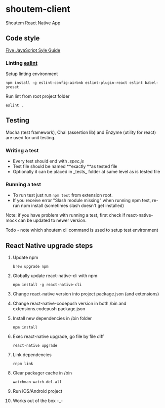 # shoutem-client
Shoutem React Native App

## Code style
[Five JavaScript Syle Guide](https://github.com/5minutes/javascript)

### Linting [eslint](http://eslint.org/)
Setup linting environment

```npm install -g eslint-config-airbnb eslint-plugin-react eslint babel-preset```

Run lint from root project folder

```eslint .```

## Testing
Mocha (test framework), Chai (assertion lib) and Enzyme (utility for react) are used for unit testing.

### Writing a test
- Every test should end with *.spec.js*
- Test file should be named **exactly **as tested file
- Optionally it can be placed in \_tests\_ folder at same level as is tested file

### Running a test
- To run test just run `npm test` from extension root.
- If you receive error "Slash module missing" when running npm test, re-run npm install (sometimes slash doesn't get installed)

Note: if you have problem with running a test, first check if react-native-mock can be updated to newer version.

Todo - note which shoutem cli command is used to setup test environment

## React Native upgrade steps
1. Update npm

    ```brew upgrade npm```

2. Globally update react-native-cli with npm

    ```npm install -g react-native-cli```

3. Change react-native version into project package.json (and extensions)
4. Change react-native-codepush version in both /bin and extensions.codepush package.json

5. Install new dependencies in /bin folder

    ```npm install```

6. Exec react-native upgrade, go file by file diff

    ```react-native upgrade```

7. Link dependencies 

    ```rnpm link```

8. Clear packager cache in /bin

    ```watchman watch-del-all```

9. Run iOS/Android project
10. Works out of the box -_-
